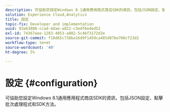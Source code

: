 ```yaml
---
description: 可協助您設定Windows 8.1通用應用程式商店SDK的資訊，包括JSON設定、點擊批次處理程式和SDK方法。
solution: Experience Cloud,Analytics
title: 設定
topic-fix: Developer and implementation
uuid: 93a63808-ccad-4dae-a822-c3edf6eded52
exl-id: 74367aee-1283-4853-a802-5c46f3172d2e
source-git-commit: f18d65c738ba16d9f1459ca485d87be708cf23d2
workflow-type: tm+mt
source-wordcount: '40'
ht-degree: 5%

---
```


# 設定 {#configuration}

可協助您設定Windows 8.1通用應用程式商店SDK的資訊，包括JSON設定、點擊批次處理程式和SDK方法。
